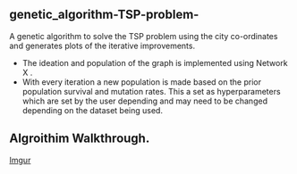 ## genetic_algorithm-TSP-problem-
A genetic algorithm to solve the TSP problem using the city co-ordinates and generates plots of the iterative improvements. <br>
* The ideation and population of the graph is implemented using Network X .<br>
* With every iteration a new population is made based on the prior population survival and mutation rates. This a set as hyperparameters which are set by the user depending and may need to be changed depending on the dataset being used.<br>

## Algroithim Walkthrough.

[Imgur](https://i.imgur.com/sUfDJQf.gifv)
